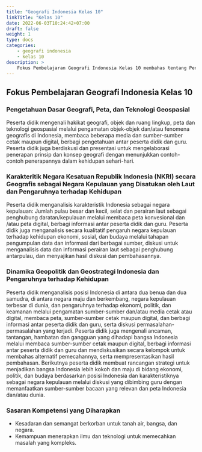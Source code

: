 ```yaml
---
title: "Geografi Indonesia Kelas 10"
linkTitle: "Kelas 10"
date: 2022-06-03T10:24:42+07:00
draft: false
weight: 1
type: docs
categories:
    - geografi indonesia
    - kelas 10
description: >
    Fokus Pembelajaran Geografi Indonesia Kelas 10 membahas tentang Pengetahuan Dasar Geografi, Peta, dan Teknologi Geospasial, Dinamika Geopolitik dan Geostrategi Indonesia dan Pengaruhnya terhadap Kehidupan, serta Karakteritik Negara Kesatuan Republik Indonesia (NKRI) secara Geografis sebagai Negara Kepulauan yang Disatukan oleh Laut dan Pengaruhnya terhadap Kehidupan
---
```

## Fokus Pembelajaran Geografi Indonesia Kelas 10
### Pengetahuan Dasar Geografi, Peta, dan Teknologi Geospasial
Peserta didik mengenali hakikat geografi, objek dan ruang lingkup, peta dan teknologi geospasial melalui pengamatan objek-objek dan/atau fenomena geografis di Indonesia, membaca beberapa media dan sumber-sumber cetak maupun digital, berbagi pengetahuan antar peserta didik dan guru. Peserta didik juga berdiskusi dan presentasi untuk mengelaborasi penerapan prinsip dan konsep geografi dengan menunjukkan contoh-contoh penerapannya dalam kehidupan sehari-hari.

### Karakteritik Negara Kesatuan Republik Indonesia (NKRI) secara Geografis sebagai Negara Kepulauan yang Disatukan oleh Laut dan Pengaruhnya terhadap Kehidupan

Peserta didik menganalisis karakteristik Indonesia sebagai negara kepulauan: Jumlah pulau besar dan kecil, selat dan perairan laut sebagai penghubung daratan/kepulauan melalui membaca peta konvesional dan /atau peta digital, berbagi informasi antar peserta didik dan guru. Peserta didik juga menganalisis secara kualitatif pengaruh negara kepulauan terhadap kehidupan ekonomi, sosial, dan budaya melalui tahapan pengumpulan data dan informasi dari berbagai sumber, diskusi untuk menganalisis data dan informasi perairan laut sebagai penghubung antarpulau, dan menyajikan hasil diskusi dan pembahasannya.

### Dinamika Geopolitik dan Geostrategi Indonesia dan Pengaruhnya terhadap Kehidupan

Peserta didik menganalisis posisi Indonesia di antara dua benua dan dua samudra, di antara negara maju dan berkembang, negara kepulauan terbesar di dunia, dan pengaruhnya terhadap ekonomi, politik, dan keamanan melalui pengamatan sumber-sumber dan/atau media cetak atau digital, membaca peta, sumber-sumber cetak maupun digital, dan berbagi informasi antar peserta didik dan guru, serta diskusi permasalahan-permasalahan yang terjadi. Peserta didik juga mengenali ancaman, tantangan, hambatan dan gangguan yang dihadapi bangsa Indonesia melalui membaca sumber-sumber cetak maupun digital, berbagi informasi antar peserta didik dan guru dan mendiskusikan secara kelompok untuk membahas alternatif pemecahannya, serta mempresentasikan hasil pembahasan. Berikutnya peserta didik membuat rancangan strategi untuk menjadikan bangsa Indonesia lebih kokoh dan maju di bidang ekonomi, politik, dan budaya berdasarkan posisi Indonesia dan karakteristiknya sebagai negara kepulauan melalui diskusi yang dibimbing guru dengan memanfaatkan sumber-sumber bacaan yang relevan dan peta Indonesia dan/atau dunia.

### Sasaran Kompetensi yang Diharapkan
- Kesadaran dan semangat berkorban untuk tanah air, bangsa, dan negara.
- Kemampuan menerapkan ilmu dan teknologi untuk memecahkan masalah yang kompleks.

